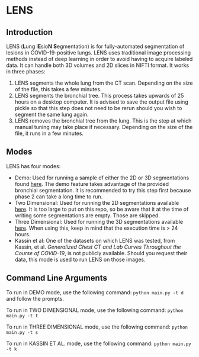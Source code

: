 # LENS
## Introduction
LENS (**L**ung l**E**sio**N** **S**egmentation) is for fully-automated segmentation of lesions in COVID-19-positive lungs. LENS uses traditional image processing methods instead of deep learning in order to avoid having to acquire labeled data. It can handle both 3D volumes and 2D slices in NIFTI format. It works in three phases:
1. LENS segments the whole lung from the CT scan. Depending on the size of the file, this takes a few minutes.
2. LENS segments the bronchial tree. This process takes upwards of 25 hours on a desktop computer. It is advised to save the output file using pickle so that this step does not need to be rerun should you wish to segment the same lung again.
3. LENS removes the bronchial tree from the lung. This is the step at which manual tuning may take place if necessary. Depending on the size of the file, it runs in a few minutes.

## Modes
LENS has four modes:
- Demo: Used for running a sample of either the 2D or 3D segmentations found [here](https://medicalsegmentation.com/covid19/). The demo feature takes advantage of the provided bronchial segmentation. It is recommended to try this step first because phase 2 can take a long time to run.
- Two Dimensional: Used for running the 2D segmentations available [here](https://medicalsegmentation.com/covid19/). It is too large to put on this repo, so be aware that it at the time of writing some segmentations are empty. Those are skipped.
- Three Dimensional: Used for running the 3D segmentations available [here](https://medicalsegmentation.com/covid19/). When using this, keep in mind that the execution time is > 24 hours.
- Kassin et al: One of the datasets on which LENS was tested, from Kassin, et al. *Generalized Chest CT and Lab Curves Throughout the Course of COVID-19*, is not publicly available. Should you request their data, this mode is used to run LENS on those images.

## Command Line Arguments
To run in DEMO mode, use the following command: `python main.py -t d` and follow the prompts.

To run in TWO DIMENSIONAL mode, use the following command: `python main.py -t t`

To run in THREE DIMENSIONAL mode, use the following command: `python main.py -t s`

To run in KASSIN ET AL. mode, use the following command: `python main.py -t k`
